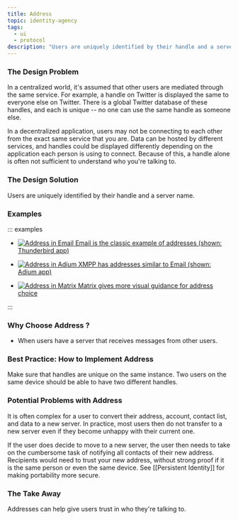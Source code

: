 ```yaml
---
title: Address
topic: identity-agency
tags:
  - ui
  - protocol
description: "Users are uniquely identified by their handle and a server name."
---
```


### The Design Problem

In a centralized world, it's assumed that other users are mediated through the
same service. For example, a handle on Twitter is
displayed the same to everyone else on Twitter. There is a global Twitter
database of these handles, and each is unique -- no one can use the same handle as someone else. 

In a decentralized application, users may not be connecting to each other from the exact
same service that you are. Data can be hosted by different
services, and handles could be displayed differently depending on the
application each person is using to connect. Because of this, a handle alone is
often not sufficient to understand who you're talking to.

### The Design Solution

Users are uniquely identified by their handle and a server name.

### Examples

::: examples

- [![Address in Email](address-thunderbird.png) Email is the classic example of addresses (shown: Thunderbird app)](address-thunderbird.png)

- [![Address in Adium](address-adium.png) XMPP has addresses similar to Email (shown: Adium app)](address-adium.png)

- [![Address in Matrix](address-matrix.png) Matrix gives more visual guidance for address choice](address-matrix.png)

:::

### Why Choose Address ?

- When users have a server that receives messages from other users.

### Best Practice: How to Implement Address

Make sure that handles are unique on the same instance. Two users on the same device should be able to have two different handles.

### Potential Problems with Address

It is often complex for a user to convert their address, account, contact list, and data to a new server. In practice, most users then do not transfer to a new server even if they become unhappy with their current one.

If the user does decide to move to a new server, the user then needs to take on
the cumbersome task of notifying all contacts of their new address. Recipients
would need to trust your new address, without strong proof if it is the same
person or even the same device. See [[Persistent
Identity]] for making portability more secure.

### The Take Away

Addresses can help give users trust in who they're talking to.
